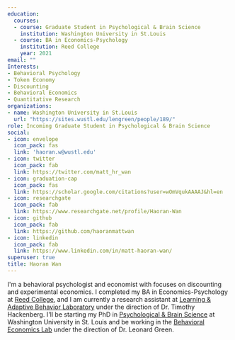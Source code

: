 ```yaml
---
education:
  courses:
  - course: Graduate Student in Psychological & Brain Science
    institution: Washington University in St.Louis
  - course: BA in Economics-Psychology
    institution: Reed College
    year: 2021
email: ""
Interests:
- Behavioral Psychology
- Token Economy
- Discounting
- Behavioral Economics
- Quantitative Research
organizations:
- name: Washington University in St.Louis
  url: "https://sites.wustl.edu/lengreen/people/189/"
role: Incoming Graduate Student in Psychological & Brain Science
social:
- icon: envelope
  icon_pack: fas
  link: 'haoran.w@wustl.edu'
- icon: twitter
  icon_pack: fab
  link: https://twitter.com/matt_hr_wan
- icon: graduation-cap
  icon_pack: fas
  link: https://scholar.google.com/citations?user=wOmVqukAAAAJ&hl=en
- icon: researchgate
  icon_pack: fab
  link: https://www.researchgate.net/profile/Haoran-Wan
- icon: github
  icon_pack: fab
  link: https://github.com/haoranmattwan
- icon: linkedin
  icon_pack: fab
  link: https://www.linkedin.com/in/matt-haoran-wan/
superuser: true
title: Haoran Wan
---
```


I'm a behavioral psychologist and economist with focuses on discounting and experimental economics. I completed my BA in Economics-Psychology at [Reed College](https://www.reed.edu/), and I am currently a research assistant at [Learning & Adaptive Behavior Laboratory](https://www.reed.edu/psychology/adaptive-behavior/) under the direction of Dr. Timothy Hackenberg. I'll be starting my PhD in [Psychological & Brain Science](https://psych.wustl.edu/) at Washington University in St. Louis and be working in the [Behavioral Economics Lab](https://sites.wustl.edu/lengreen/) under the direction of Dr. Leonard Green.
